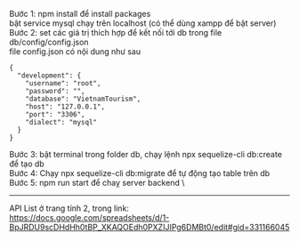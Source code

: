 Bước 1: npm install để install packages\
        bật service mysql chạy trên localhost (có thể dùng xampp để bật server)\
Bước 2: set các giá trị thích hợp để kết nối tới db trong file db/config/config.json\
file config.json có nội dung như sau
```
{
  "development": {
    "username": "root",
    "password": "",
    "database": "VietnamTourism",
    "host": "127.0.0.1",
    "port": "3306",
    "dialect": "mysql"
  }
}

```
Bước 3: bật terminal trong folder db, chạy lệnh npx sequelize-cli db:create để tạo db \
Bước 4: Chạy npx sequelize-cli db:migrate để tự động tạo table trên db \
Bước 5: npm run start để chaỵ server backend \

-------------------------------------------------------------------------
API List ở trang tính 2, trong link: https://docs.google.com/spreadsheets/d/1-BpJRDU9scDHdHh0tBP_XKAQOEdh0PXZIJIPg6DMBt0/edit#gid=331166045